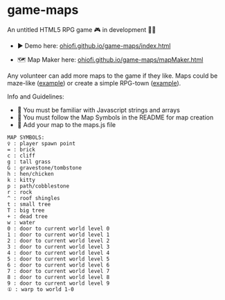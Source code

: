 # game-maps

An untitled HTML5 RPG game 🎮️ in development 🧑‍💻️

- ▶️ Demo here: [ohiofi.github.io/game-maps/index.html](https://ohiofi.github.io/game-maps/index.html)

- 🗺️ Map Maker here: [ohiofi.github.io/game-maps/mapMaker.html](https://ohiofi.github.io/game-maps/mapMaker.html)


Any volunteer can add more maps to the game if they like. Maps could be maze-like ([example](http://mikesrpgcenter.com/ffantasy/maps/waterfallcave.html)) or create a simple RPG-town ([example](http://mikesrpgcenter.com/ffantasy/maps/coneria.html)).

Info and Guidelines:

- 🎃 You must be familiar with Javascript strings and arrays
- 🎃 You must follow the Map Symbols in the README for map creation
- 🎃 Add your map to the maps.js file


```
MAP SYMBOLS:
♀ : player spawn point
= : brick
c : cliff
g : tall grass
G : gravestone/tombstone
h : hen/chicken
k : kitty
p : path/cobblestone
r : rock
^ : roof shingles
t : small tree
T : big tree
+ : dead tree
w : water
0 : door to current world level 0
1 : door to current world level 1
2 : door to current world level 2
3 : door to current world level 3
4 : door to current world level 4
5 : door to current world level 5
6 : door to current world level 6
7 : door to current world level 7
8 : door to current world level 8
9 : door to current world level 9
① : warp to world 1-0
```
